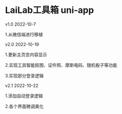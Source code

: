# LaiLab工具箱 uni-app

v1.0 2022-10-7

1.从微信端进行移植

v2.0 2022-10-19

1.更新主页空内容显示

2.实现工具智能抠图、证件照、摩斯电码、随机骰子等功能

3.实现部分登录逻辑

v2.1 2022-10-22

1.添加自动登录逻辑

2.各个界面微调美化